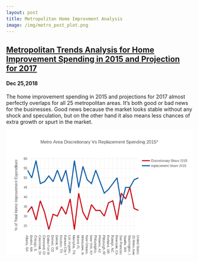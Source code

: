 ```yaml
---
layout: post
title: Metropolitan Home Improvment Analysis  
image: /img/metro_post_plot.png
---
```



## [Metropolitan Trends Analysis for Home Improvement Spending in 2015 and Projection for 2017](https://towardsdatascience.com/metropolitan-trends-analysis-for-home-improvement-spending-in-2015-and-projection-for-2017-ca2a8609ceba)
#### Dec 25,2018
The home improvement spending in 2015 and projections for 2017 almost perfectly overlaps for all 25 metropolitan areas. It’s both good or bad news for the businesses. Good news because the market looks stable without any shock and speculation, but on the other hand it also means less chances of extra growth or spurt in the market.

![](/img/newplot.png)
